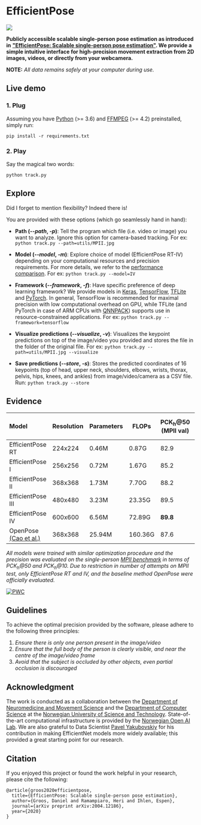 # EfficientPose
![](utils/EfficientPose.gif)

**Publicly accessible scalable single-person pose estimation as introduced in** [**"EfficientPose: Scalable single-person pose estimation"**](https://arxiv.org/abs/2004.12186)**. We provide a simple intuitive interface for high-precision movement extraction from 2D images, videos, or directly from your webcamera.** 

**NOTE:** *All data remains safely at your computer during use.*

## Live demo

### 1. Plug

Assuming you have [Python](https://www.python.org/downloads/) (>= 3.6) and [FFMPEG](http://ffmpeg.org/download.html) (>= 4.2) preinstalled, simply run: 

```pip install -r requirements.txt```

### 2. Play

Say the magical two words:

```python track.py```

## Explore

Did I forget to mention flexibility? Indeed there is!

You are provided with these options (which go seamlessly hand in hand):
- **Path (*--path*, *-p*)**: Tell the program which file (i.e. video or image) you want to analyze. Ignore this option for camera-based tracking. For ex: ```python track.py --path=utils/MPII.jpg```

- **Model (*--model*, *-m*)**: Explore choice of model (EfficientPose RT-IV) depending on your computational resources and precision requirements. For more details, we refer to the [performance comparison](#evidence). For ex: ```python track.py --model=IV```

- **Framework (*--framework*, *-f*)**: Have specific preference of deep learning framework? We provide models in [Keras](https://keras.io/), [TensorFlow](https://www.tensorflow.org/), [TFLite](https://www.tensorflow.org/lite) and [PyTorch](https://pytorch.org/). In general, TensorFlow is recommended for maximal precision with low computational overhead on GPU, while TFLite (and PyTorch in case of ARM CPUs with [QNNPACK](https://engineering.fb.com/ml-applications/qnnpack/)) supports use in resource-constrained applications. For ex: ```python track.py --framework=tensorflow```

- **Visualize predictions (*--visualize*, *-v*)**: Visualizes the keypoint predictions on top of the image/video you provided and stores the file in the folder of the original file. For ex: ```python track.py --path=utils/MPII.jpg --visualize```

- **Save predictions (*--store*, *-s*)**: Stores the predicted coordinates of 16 keypoints (top of head, upper neck, shoulders, elbows, wrists, thorax, pelvis, hips, knees, and ankles) from image/video/camera as a CSV file. Run: ```python track.py --store```

## Evidence

| Model | Resolution | Parameters | FLOPs | PCK<sub>h</sub>@50 (MPII val)| PCK<sub>h</sub>@10 (MPII val)| PCK<sub>h</sub>@50 (MPII test)| PCK<sub>h</sub>@10 (MPII test)|
| :--  | --- | --- | --- | --- | --- | --- | --- | 
| EfficientPose RT | 224x224 | 0.46M  | 0.87G | 82.9 | 23.6 | 84.8 | 24.2 | 
| EfficientPose I | 256x256 | 0.72M | 1.67G | 85.2 | 26.5 | - | - |
| EfficientPose II | 368x368 | 1.73M | 7.70G | 88.2 | 30.2 | - | - |
| EfficientPose III | 480x480 | 3.23M | 23.35G | 89.5 | 30.9 | - | -  |
| EfficientPose IV | 600x600 | 6.56M | 72.89G | **89.8** | **35.6** | **91.2** | **34.0** |
| OpenPose [(Cao et al.)](https://arxiv.org/abs/1812.08008) | 368x368 | 25.94M | 160.36G | 87.6 | 22.8 | 88.8 | 22.5 |

*All models were trained with similar optimization procedure and the precision was evaluated on the single-person [MPII benchmark](http://human-pose.mpi-inf.mpg.de/) in terms of PCK<sub>h</sub>@50 and PCK<sub>h</sub>@10. Due to restriction in number of attempts on MPII test, only EfficientPose RT and IV, and the baseline method OpenPose were officially evaluated.*

[![PWC](https://img.shields.io/endpoint.svg?url=https://paperswithcode.com/badge/efficientpose-scalable-single-person-pose/pose-estimation-on-mpii-human-pose)](https://paperswithcode.com/sota/pose-estimation-on-mpii-human-pose?p=efficientpose-scalable-single-person-pose)

## Guidelines

To achieve the optimal precision provided by the software, please adhere to the following three principles:
1. *Ensure there is only one person present in the image/video*
2. *Ensure that the full body of the person is clearly visible, and near the centre of the image/video frame*
3. *Avoid that the subject is occluded by other objects, even partial occlusion is discouraged*

## Acknowledgment

The work is conducted as a collaboration between the [Department of Neuromedicine and Movement Science](https://www.ntnu.edu/inb) and the [Department of Computer Science](https://www.ntnu.edu/idi) at the [Norwegian University of Science and Technology](https://www.ntnu.edu/). State-of-the-art computational infrastructure is provided by the [Norwegian Open AI Lab](https://www.ntnu.edu/ailab). We are also grateful to Data Scientist [Pavel Yakubovskiy](https://github.com/qubvel/efficientnet) for his contribution in making EfficientNet models more widely available; this provided a great starting point for our research.

## Citation

If you enjoyed this project or found the work helpful in your research, please cite the following:
```
@article{groos2020efficientpose,
  title={EfficientPose: Scalable single-person pose estimation},
  author={Groos, Daniel and Ramampiaro, Heri and Ihlen, Espen},
  journal={arXiv preprint arXiv:2004.12186},
  year={2020}
}
```
